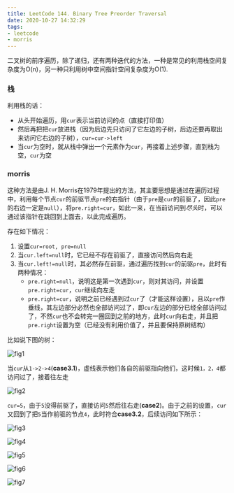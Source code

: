 ```yaml
---
title: LeetCode 144. Binary Tree Preorder Traversal
date: 2020-10-27 14:32:29
tags:
- leetcode
- morris
---
```


二叉树的前序遍历，除了递归，还有两种迭代的方法，一种是常见的利用栈空间复杂度为O(n)，另一种只利用树中空间指针空间复杂度为O(1).

<!--more-->

### 栈

利用栈的话：

- 从头开始遍历，用`cur`表示当前访问的点（直接打印值）
- 然后再把把`cur`放进栈（因为后边先只访问了它左边的子树，后边还要再取出来访问它右边的子树），`cur=cur->left`
- 当`cur`为空时，就从栈中弹出一个元素作为`cur`，再接着上述步骤，直到栈为空，`cur`为空

### morris

这种方法是由J. H. Morris在1979年提出的方法，其主要思想是通过在遍历过程中，利用每个节点`cur`的前驱节点`pre`的右指针（由于`pre`是`cur`的前驱了，因此`pre`的右边一定是`null`），将`pre.right=cur`，如此一来，在当前访问到*尽头*时，可以通过该指针在跳回到上面去，以此完成遍历。

存在如下情况：

1. 设置`cur=root, pre=null`
2. 当`cur.left=null`时，它已经不存在前驱了，直接访问然后向右走
3. 当`cur.left!=null`时，其必然存在前驱，通过遍历找到`cur`的前驱`pre`，此时有两种情况：
    * `pre.right=null`，说明这是第一次遇到`cur`，则对其访问，并设置`pre.right=cur`，`cur`继续向左走
    * `pre.right=cur`，说明之前已经遇到过`cur`了（才能这样设置），且以`pre`作垂线，其左边部分必然也全部访问过了，即`cur`左边的部分已经全部访问过了，不然`cur`也不会转完一圈回到之前的地方，此时`cur`向右走，并且把`pre.right`设置为空（已经没有利用价值了，并且要保持原树结构）

比如说下图的树：

![fig1](fig1.png)

当`cur`从`1->2->4`(**case3.1**)，虚线表示他们各自的前驱指向他们，这时候`1，2，4`都访问过了，接着往左走

![fig2](fig2.png)

`cur=5`，由于`5`没得前驱了，直接访问`5`然后往右走(**case2**)。由于之前的设置，`cur`又回到了把`5`当作前驱的节点`4`，此时符合**case3.2**，后续访问如下所示：

![fig3](fig3.png)

![fig4](fig4.png)

![fig5](fig5.png)

![fig6](fig6.png)

![fig7](fig7.png)



